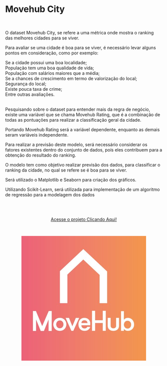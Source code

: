 # Movehub City

<br/>

O dataset Movehub City, se refere a uma métrica onde mostra o ranking das melhores cidades para se viver.

Para avaliar se uma cidade é boa para se viver, é necessário levar alguns pontos em consideração, como por exemplo:

Se a cidade possui uma boa localidade;<br/>
População tem uma boa qualidade de vida;<br/>
População com salários maiores que a média;<br/>
Se a chances de crescimento em termo de valorização do local;<br/>
Segurança do local;<br/>
Existe pouca taxa de crime;<br/>
Entre outras avaliações.<br/><br/>

Pesquisando sobre o dataset para entender mais da regra de negócio, existe uma variável que se chama Movehub Rating, que é a combinação de todas as pontuações para realizar a classificação geral da cidade.

Portando Movehub Rating será a variável dependente, enquanto as demais seram variáveis independente.

Para realizar a previsão deste modelo, será necessário considerar os fatores existentes dentro do conjunto de dados, poís eles contribuem para a obtenção do resultado do ranking.

O modelo tem como objetivo realizar previsão dos dados, para classificar o ranking da cidade, no qual se refere se é boa para se viver.

Será utilizado o Matplotlib e Seaborn para criação dos gráficos.

Utilizando Scikit-Learn, será utilizada para implementação de um algoritmo de regressão para a modelagem dos dados

<br/>
<br/>

<p align="center"><a href="https://wenceslau93.github.io/Movehub_City/">Acesse o projeto Clicando Aqui!</a></p>

<br/>

<p align="center">
<img src="https://github.com/Wenceslau93/Movehub_City/blob/main/movehub_city.jpg" alt="some text">
</center></p>

